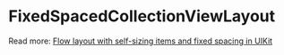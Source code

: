 # FixedSpacedCollectionViewLayout

Read more: [Flow layout with self-sizing items and fixed spacing in UIKit](https://augmentedcode.io/?p=2429)
